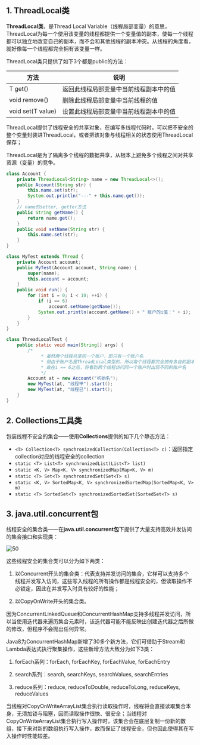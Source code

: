 ## 1. ThreadLocal类

**ThreadLocal类**，是Thread Local Variable（线程局部变量）的意思，ThreadLocal为每一个使用该变量的线程都提供一个变量值的副本，使每一个线程都可以独立地改变自己的副本，而不会和其他线程的副本冲突。从线程的角度看，就好像每一个线程都完全拥有该变量一样。

ThreadLocal类只提供了如下3个都是public的方法：

| 方法               | 说明                                   |
| ------------------ | -------------------------------------- |
| T  get()           | 返回此线程局部变量中当前线程副本中的值 |
| void  remove()     | 删除此线程局部变量中当前线程的值       |
| void  set(T value) | 设置此线程局部变量中当前线程副本中的值 |

ThreadLocal提供了线程安全的共享对象，在编写多线程代码时，可以把不安全的整个变量封装进ThreadLocal，或者把该对象与线程相关的状态使用ThreadLocal保存；

ThreadLocal是为了隔离多个线程的数据共享，从根本上避免多个线程之间对共享资源（变量）的竞争。

```java
class Account {
    private ThreadLocal<String> name = new ThreadLocal<>();
    public Account(String str) {
        this.name.set(str);
        System.out.println("---" + this.name.get());
    }
    // name的setter, getter方法
    public String getName() {
        return name.get();
    }
    public void setName(String str) {
        this.name.set(str);
    }
}

class MyTest extends Thread {
    private Account account;
    public MyTest(Account account, String name) {
        super(name);
        this.account = account;
    }
    public void run() {
        for (int i = 0; i < 10; ++i) {
            if (i == 6)
                account.setName(getName());
            System.out.println(account.getName() + " 账户的i值：" + i);
        }
    }
}

class ThreadLocalTest {
    public static void main(String[] args) {
        /*
	         * 虽然两个线程共享同一个账户，即只有一个账户名
	         * 但由于账户名是ThreadLocal类型的，所以每个线程都完全拥有各自的副本
	         * 故在i == 6之后，将看到两个线程访问同一个账户时出现不同的账户名
	         */
        Account at = new Account("初始名");
        new MyTest(at, "线程甲").start();
        new MyTest(at, "线程已").start();
    }
}
```

## 2. Collections工具类

包装线程不安全的集合——使用**Collections**提供的如下几个静态方法：

- `<T> Collection<T> synchronizedCollection(Collection<T> c)`：返回指定collection对应的线程安全的collection
- `static <T> List<T> synchronizedList(List<T> list)`
- `static <K, V> Map<K, V> synchronizedMap(Map<K, V> m)`
- `static <T> Set<T> synchronizedSet(Set<T> s)`
- `static <K, V> SortedMap<K, V> synchronizedSortedMap(SortedMap<K, V> m)`
- `static <T> SortedSet<T> synchronizedSortedSet(SortedSet<T> s)`

## 3. java.util.concurrent包

线程安全的集合类——在**java.util.concurrent包**下提供了大量支持高效并发访问的集合接口和实现类：

![50](https://chua-n.gitee.io/blog-images/notebooks/Java/50.png)

这些线程安全的集合类可以分为如下两类：

1. 以Concurrent开头的集合类：代表支持并发访问的集合，它样可以支持多个线程并发写入访问，这些写入线程的所有操作都是线程安全的，但读取操作不必锁定，因此在并发写入时具有较好的性能；

2. 以CopyOnWrite开头的集合类。

因为ConcurrentLinkedQueue和ConcurrentHashMap支持多线程并发访问，所以当使用迭代器来遍历集合元素时，该迭代器可能不能反映出创建迭代器之后所做的修改，但程序不会抛出任何异常。

Java8为ConcurrentHashMap新增了30多个新方法，它们可借助于Stream和Lambda表达式执行聚集操作，这些新增方法大致分为如下3类：

1. forEach系列：forEach,      forEachKey, forEachValue, forEachEntry

2. search系列：search,      searchKeys, searchValues, searchEntries

3. reduce系列：reduce,      reduceToDouble, reduceToLong, reduceKeys, reduceValues

当线程对CopyOnWriteArrayList集合执行读取操作时，线程将会直接读取集合本身，无须加锁与阻塞，因而读取操作很快、很安全；当线程对CopyOnWriteArrayList集合执行写入操作时，该集合会在底层复制一份新的数组，接下来对新的数组执行写入操作，故而保证了线程安全，但也因此使得其在写入操作时性能较差。